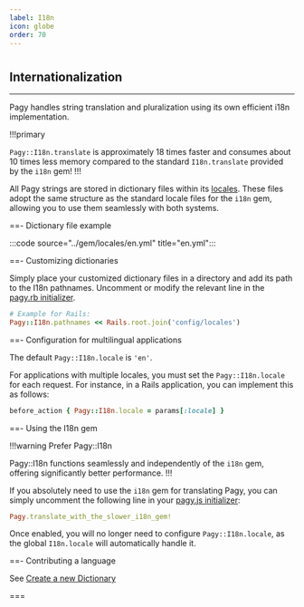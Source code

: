 ```yaml
---
label: I18n
icon: globe
order: 70
---
```


#

## Internationalization

---

Pagy handles string translation and pluralization using its own efficient i18n implementation.

!!!primary

`Pagy::I18n.translate` is approximately 18 times faster and consumes about 10 times less memory compared to the standard `I18n.translate` provided by the `i18n`
gem!
!!!

All Pagy strings are stored in dictionary files within its [locales](https://github.com/ddnexus/pagy/blob/master/gem/locales).
These files adopt the same structure as the standard locale files for the `i18n` gem, allowing you to use them seamlessly with both
systems.

==- Dictionary file example

:::code source="../gem/locales/en.yml" title="en.yml":::

==- Customizing dictionaries

Simply place your customized dictionary files in a directory and add its path to the I18n pathnames. Uncomment or modify the relevant line in the [pagy.rb initializer](initializer.md).

```ruby
# Example for Rails:
Pagy::I18n.pathnames << Rails.root.join('config/locales')
```

==- Configuration for multilingual applications

The default `Pagy::I18n.locale` is `'en'`.

For applications with multiple locales, you must set the `Pagy::I18n.locale` for each request. For instance, in a Rails application, you can implement this as follows:


```ruby Controller
before_action { Pagy::I18n.locale = params[:locale] }
```

==- Using the I18n gem

!!!warning Prefer Pagy::I18n

Pagy::I18n functions seamlessly and independently of the `i18n` gem, offering significantly better performance.
!!!

If you absolutely need to use the `i18n` gem for translating Pagy, you can simply uncomment the following line in your [pagy.js initializer](initializer.md):

```ruby
Pagy.translate_with_the_slower_i18n_gem!
```

Once enabled, you will no longer need to configure `Pagy::I18n.locale`, as the global `I18n.locale` will automatically handle it.

==- Contributing a language

See [Create a new Dictionary](../guides/how-to#create-a-new-i18n-dictionary)

===

